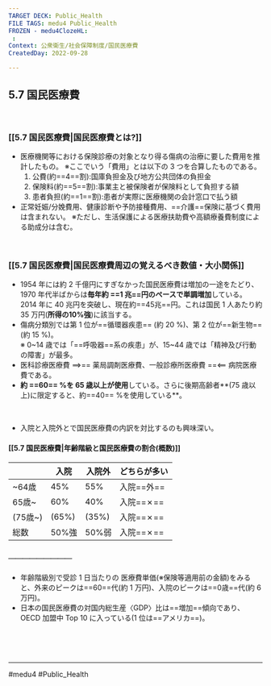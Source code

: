 ```yaml
---
TARGET DECK: Public_Health
FILE TAGS: medu4 Public_Health
FROZEN - medu4ClozeHL:
 : 
Context: 公衆衛生/社会保障制度/国民医療費
CreatedDay: 2022-09-28

---
```


## 5.7 国民医療費

<br>


### [[5.7 国民医療費|国民医療費とは?]]
- 医療機関等における保険診療の対象となり得る傷病の治療に要した費用を推計したもの。
	※ここでいう「費用」とは以下の 3 つを合算したものである。
	1. 公費(約==4==割):国庫負担金及び地方公共団体の負担金
	2. 保険料(約==5==割):事業主と被保険者が保険料として負担する額
	3. 患者負担(約==1==割):患者が実際に医療機関の会計窓口で払う額
- 正常妊娠/分娩費用、健康診断や予防接種費用、==介護==保険に基づく費用は含まれない。
※ただし、生活保護による医療扶助費や高額療養費制度による助成分は含む。
<!--ID: 1664685324856-->




<br>


### [[5.7 国民医療費|国民医療費周辺の覚えるべき数値・大小関係]]
- 1954 年には約 2 千億円にすぎなかった国民医療費は増加の一途をたどり、1970 年代半ばからは**毎年約 ==1 兆==円のペースで単調増加**している。2014 年に 40 兆円を突破し、現在約==45兆==円。これは国民 1 人あたり約 35 万円(**所得の10%強**)に該当する。 
- 傷病分類別では第 1 位が==循環器疾患== (約 20 %)、第 2 位が==新生物==(約 15 %)。  
※ 0~14 歳では「==呼吸器==系の疾患」が、15~44 歳では「精神及び行動の障害」が最多。 
- 医科診療医療費 ==\>== 薬局調剤医療費、一般診療所医療費 ==\<== 病院医療費である。
- **約 ==60== %を 65 歳以上が使用**している。さらに後期高齢者**(75 歳以上)に限定すると、約==40== %を使用している**。 
<br>
<!--ID: 1664685324874-->






- 入院と入院外とで国民医療費の内訳を対比するのも興味深い。
#### [[5.7 国民医療費|年齢階級と国民医療費の割合(概数)]]
|         | 入院  | 入院外 | どちらが多い |
| ------- | ----- | ------ | ------------ |
| ~64歳   | 45%   | 55%    | 入院==外==   |
| 65歳~   | 60%   | 40%    | 入院==✗==    |
| (75歳~) | (65%) | (35%)  | 入院==✗==    |
| 総数    | 50%強 | 50%弱  | 入院==✗==    | 
##### ＿＿＿＿＿＿＿＿＿
- 年齢階級別で受診 1 日当たりの 医療費単価(※保険等適用前の金額)をみると、外来のピークは==60==代(約 1 万円)、入院のピークは==0歳==代(約 6 万円)。
- 日本の国民医療費の対国内総生産〈GDP〉比は==増加==傾向であり、OECD 加盟中 Top 10 に入っている(1 位は==アメリカ==)。
<!--ID: 1664685324890-->



<br><br><br>

---
#medu4 #Public_Health
